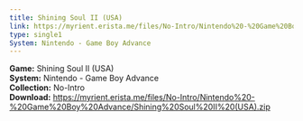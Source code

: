 ```yaml
---
title: Shining Soul II (USA)
link: https://myrient.erista.me/files/No-Intro/Nintendo%20-%20Game%20Boy%20Advance/Shining%20Soul%20II%20(USA).zip
type: single1
System: Nintendo - Game Boy Advance
---
```

<b>Game:</b> Shining Soul II (USA)<br>
<b>System:</b> Nintendo - Game Boy Advance<br>
<b>Collection:</b> No-Intro<br>
<b>Download:</b> https://myrient.erista.me/files/No-Intro/Nintendo%20-%20Game%20Boy%20Advance/Shining%20Soul%20II%20(USA).zip